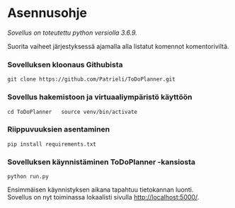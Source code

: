 # Asennusohje  

*Sovellus on toteutettu python versiolla 3.6.9.*

Suorita vaiheet järjestyksessä ajamalla alla listatut komennot komentoriviltä.  

### Sovelluksen kloonaus Githubista   
``
git clone https://github.com/Patrieli/ToDoPlanner.git
``

### Sovellus hakemistoon ja virtuaaliympäristö käyttöön    
``
cd ToDoPlanner  
source venv/bin/activate 
``

### Riippuvuuksien asentaminen  
``
pip install requirements.txt
``

### Sovelluksen käynnistäminen ToDoPlanner -kansiosta  
``
python run.py  
``  

Ensimmäisen käynnistyksen aikana tapahtuu tietokannan luonti.  
Sovellus on nyt toiminassa lokaalisti sivulla [http://localhost:5000/](http://localhost:5000/).
